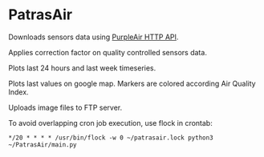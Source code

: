 # PatrasAir


Downloads sensors data using [PurpleAir HTTP API](https://api.purpleair.com/).

Applies correction factor on quality controlled sensors data.

Plots last 24 hours and last week timeseries.

Plots last values on google map. Markers are colored according Air Quality Index.

Uploads image files to FTP server.

To avoid overlapping cron job execution, use flock in crontab:

```
*/20 * * * * /usr/bin/flock -w 0 ~/patrasair.lock python3 ~/PatrasAir/main.py
```